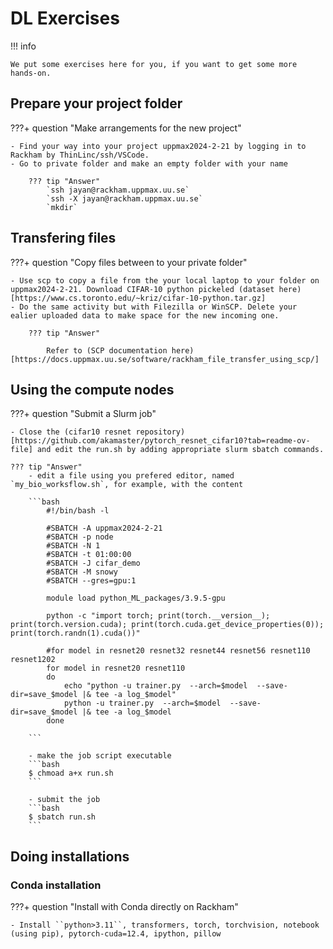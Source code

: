 # DL Exercises

!!! info

    We put some exercises here for you, if you want to get some more hands-on.
    

## Prepare your project folder

???+ question "Make arrangements for the new project"

   
    - Find your way into your project uppmax2024-2-21 by logging in to Rackham by ThinLinc/ssh/VSCode.
    - Go to private folder and make an empty folder with your name

        ??? tip "Answer"
            `ssh jayan@rackham.uppmax.uu.se`  
            `ssh -X jayan@rackham.uppmax.uu.se`
            `mkdir`  


## Transfering files

???+ question "Copy files between to your private folder"

    - Use scp to copy a file from the your local laptop to your folder on uppmax2024-2-21. Download CIFAR-10 python pickeled (dataset here)[https://www.cs.toronto.edu/~kriz/cifar-10-python.tar.gz]
    - Do the same activity but with Filezilla or WinSCP. Delete your ealier uploaded data to make space for the new incoming one.

        ??? tip "Answer"
            
            Refer to (SCP documentation here)[https://docs.uppmax.uu.se/software/rackham_file_transfer_using_scp/]
           
            

## Using the compute nodes

???+ question "Submit a Slurm job"

    - Close the (cifar10 resnet repository)[https://github.com/akamaster/pytorch_resnet_cifar10?tab=readme-ov-file] and edit the run.sh by adding appropriate slurm sbatch commands.
    
    ??? tip "Answer"
        - edit a file using you prefered editor, named `my_bio_worksflow.sh`, for example, with the content
        
        ```bash
            #!/bin/bash -l

            #SBATCH -A uppmax2024-2-21
            #SBATCH -p node
            #SBATCH -N 1
            #SBATCH -t 01:00:00
            #SBATCH -J cifar_demo
            #SBATCH -M snowy
            #SBATCH --gres=gpu:1

            module load python_ML_packages/3.9.5-gpu

            python -c "import torch; print(torch.__version__); print(torch.version.cuda); print(torch.cuda.get_device_properties(0)); print(torch.randn(1).cuda())"

            #for model in resnet20 resnet32 resnet44 resnet56 resnet110 resnet1202
            for model in resnet20 resnet110
            do
                echo "python -u trainer.py  --arch=$model  --save-dir=save_$model |& tee -a log_$model"
                python -u trainer.py  --arch=$model  --save-dir=save_$model |& tee -a log_$model
            done

        ```

        - make the job script executable
        ```bash
        $ chmoad a+x run.sh
        ```
        
        - submit the job
        ```bash
        $ sbatch run.sh
        ```
        
## Doing installations


### Conda installation

???+ question "Install with Conda directly on Rackham"

    - Install ``python>3.11``, transformers, torch, torchvision, notebook (using pip), pytorch-cuda=12.4, ipython, pillow


